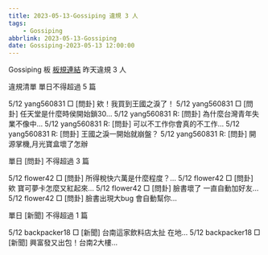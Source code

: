 ```yaml
---
title: 2023-05-13-Gossiping 違規 3 人
tags:
    - Gossiping
abbrlink: 2023-05-13-Gossiping
date: Gossiping-2023-05-13 12:00:00
---
```

Gossiping 板 [板規連結](https://www.ptt.cc/bbs/Gossiping/M.1637425085.A.07D.html)
昨天違規 3 人
<!-- more -->

違規清單
單日不得超過 5 篇

5/12 yang560831 □ [問卦] 欸！我買到王國之淚了！
5/12 yang560831 □ [問卦] 任天堂是什麼時侯開始鎖30…
5/12 yang560831 R: [問卦] 為什麼台灣青年失業不像中…
5/12 yang560831 R: [問卦] 可以不工作你會真的不工作…
5/12 yang560831 R: [問卦] 王國之淚一開始就崩盤？
5/12 yang560831 R: [問卦] 開源掌機,月光寶盒壞了怎辦

單日 [問卦] 不得超過 3 篇

5/12 flower42 □ [問卦] 所得稅快六萬是什麼程度？…
5/12 flower42 □ [問卦] 欸 寶可夢卡怎麼又紅起來…
5/12 flower42 □ [問卦] 臉書壞了 一直自動加好友…
5/12 flower42 □ [問卦] 臉書出現大bug 會自動幫你…

單日 [新聞] 不得超過 1 篇

5/12 backpacker18 □ [新聞] 台南這家飲料店太扯 在地…
5/12 backpacker18 □ [新聞] 興富發又出包！台南2大樓…